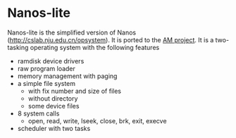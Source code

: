 # Nanos-lite

Nanos-lite is the simplified version of Nanos (http://cslab.nju.edu.cn/opsystem).
It is ported to the [AM project](https://github.com/NJU-ProjectN/nexus-am.git).
It is a two-tasking operating system with the following features
* ramdisk device drivers
* raw program loader
* memory management with paging
* a simple file system
  * with fix number and size of files
  * without directory
  * some device files
* 8 system calls
  * open, read, write, lseek, close, brk, exit, execve
* scheduler with two tasks
